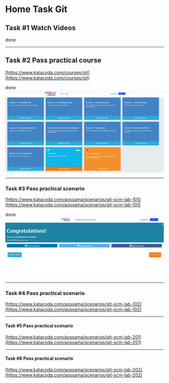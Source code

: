 # Home Task Git

## Task #1 Watch Videos
done<br/>
***

## Task #2 Pass practical course
[https://www.katacoda.com/courses/git](https://www.katacoda.com/courses/git)

done
![done](./Pics/Task2.jpg)

***

### Task #3 Pass practical scenario 
[https://www.katacoda.com/aossama/scenarios/git-scm-lab-101](https://www.katacoda.com/aossama/scenarios/git-scm-lab-101)

done
![done](./Pics/Task3.jpg)

___
### Task #4 Pass practical scenario 
[https://www.katacoda.com/aossama/scenarios/git-scm-lab-102](https://www.katacoda.com/aossama/scenarios/git-scm-lab-102)

---
#### Task #5 Pass practical scenario 
[https://www.katacoda.com/aossama/scenarios/git-scm-lab-201](https://www.katacoda.com/aossama/scenarios/git-scm-lab-201)

---
#### Task #6 Pass practical scenario 
[https://www.katacoda.com/aossama/scenarios/git-scm-lab-202](https://www.katacoda.com/aossama/scenarios/git-scm-lab-202)